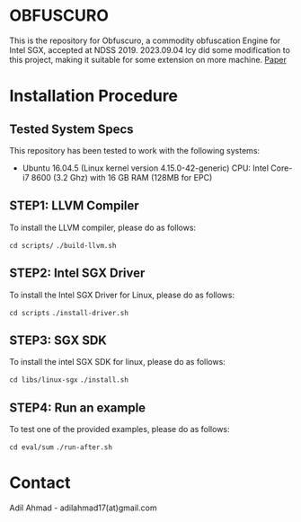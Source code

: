 # OBFUSCURO

This is the repository for Obfuscuro, a commodity obfuscation
Engine for Intel SGX, accepted at NDSS 2019.
2023.09.04 lcy did some modification to this project, making it suitable for some extension on more machine.
[Paper](https://web.ics.purdue.edu/~ahmad37/papers/obfuscuro.pdf)

# Installation Procedure

## Tested System Specs

This repository has been tested to work with the following systems:

- Ubuntu 16.04.5 (Linux kernel version 4.15.0-42-generic)
  CPU: Intel Core-i7 8600 (3.2 Ghz) with 16 GB RAM (128MB for EPC)

## STEP1: LLVM Compiler

To install the LLVM compiler, please do as follows:

`cd scripts/`
`./build-llvm.sh`

## STEP2: Intel SGX Driver

To install the Intel SGX Driver for Linux, please do as follows:

`cd scripts`
`./install-driver.sh`

## STEP3: SGX SDK

To install the intel SGX SDK for linux, please do as follows:

`cd libs/linux-sgx`
`./install.sh`

## STEP4: Run an example

To test one of the provided examples, please do as follows:

`cd eval/sum`
`./run-after.sh`

# Contact

Adil Ahmad - adilahmad17(at)gmail.com